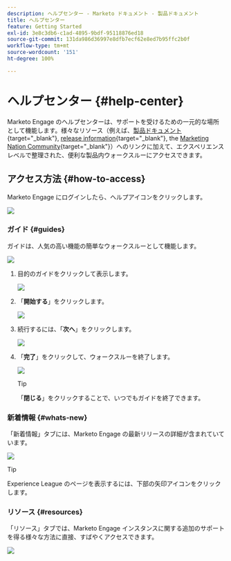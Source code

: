 ```yaml
---
description: ヘルプセンター - Marketo ドキュメント - 製品ドキュメント
title: ヘルプセンター
feature: Getting Started
exl-id: 3e8c3db6-c1ad-4895-9bdf-95118876ed18
source-git-commit: 131da986d36997e8dfb7ecf62e8ed7b95ffc2b0f
workflow-type: tm+mt
source-wordcount: '151'
ht-degree: 100%

---
```


# ヘルプセンター {#help-center}

Marketo Engage のヘルプセンターは、サポートを受けるための一元的な場所として機能します。様々なリソース（例えば、[製品ドキュメント](/help/marketo/home.md){target="_blank"}, [release information](/help/marketo/release-notes/current.md){target="_blank"}, the [Marketing Nation Community](https://nation.marketo.com/){target="_blank"}）へのリンクに加えて、エクスペリエンスレベルで整理された、便利な製品内ウォークスルーにアクセスできます。

## アクセス方法 {#how-to-access}

Marketo Engage にログインしたら、ヘルプアイコンをクリックします。

![](assets/help-center-1.png)

### ガイド {#guides}

ガイドは、人気の高い機能の簡単なウォークスルーとして機能します。

![](assets/help-center-2.png)

1. 目的のガイドをクリックして表示します。

   ![](assets/help-center-3.png)

1. 「**開始する**」をクリックします。

   ![](assets/help-center-4.png)

1. 続行するには、「**次へ**」をクリックします。

   ![](assets/help-center-5.png)

1. 「**完了**」をクリックして、ウォークスルーを終了します。

   ![](assets/help-center-6.png)

   >[!TIP]
   >
   >「**閉じる**」をクリックすることで、いつでもガイドを終了できます。

### 新着情報 {#whats-new}

「新着情報」タブには、Marketo Engage の最新リリースの詳細が含まれていています。

![](assets/help-center-7.png)

>[!TIP]
>
>Experience League のページを表示するには、下部の矢印アイコンをクリックします。

### リソース {#resources}

「リソース」タブでは、Marketo Engage インスタンスに関する追加のサポートを得る様々な方法に直接、すばやくアクセスできます。

![](assets/help-center-8.png)
